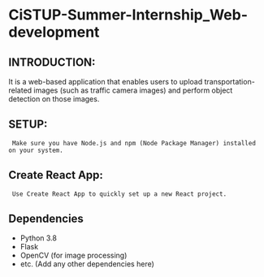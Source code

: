 # CiSTUP-Summer-Internship_Web-development

## INTRODUCTION:
    
   It is a web-based application that enables users to upload transportation-related images (such as traffic camera images) and perform object detection on those images.
   
## SETUP:
 
     Make sure you have Node.js and npm (Node Package Manager) installed on your system.
## Create React App:
     Use Create React App to quickly set up a new React project.
     
 ## Dependencies

- Python 3.8
- Flask
- OpenCV (for image processing)
- etc. (Add any other dependencies here)
